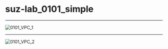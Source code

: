 suz-lab_0101_simple
========

--------
![0101_VPC_1](https://cacoo.com/diagrams/c9AfWIgKpSO15Sy7-3BDFA.png)

--------
![0101_VPC_2](https://cacoo.com/diagrams/c9AfWIgKpSO15Sy7-1414D.png)
